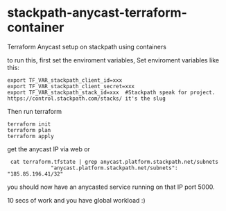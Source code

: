 # stackpath-anycast-terraform-container
Terraform Anycast setup on stackpath using containers

to run this, first set the enviroment variables, Set enviroment variables like this:

```
export TF_VAR_stackpath_client_id=xxx
export TF_VAR_stackpath_client_secret=xxx
export TF_VAR_stackpath_stack_id=xxx  #Stackpath speak for project. https://control.stackpath.com/stacks/ it's the slug
```

Then run terraform

```
terraform init
terraform plan
terraform apply
```

get the anycast IP via web or
```
 cat terraform.tfstate | grep anycast.platform.stackpath.net/subnets
              "anycast.platform.stackpath.net/subnets": "185.85.196.41/32"
``` 
you should now have an anycasted service running on that IP port 5000.

10 secs of work and you have global workload :)
